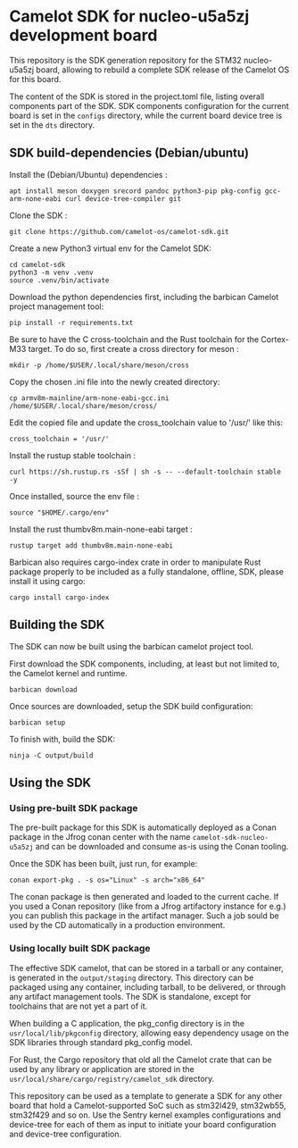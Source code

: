 # Camelot SDK for nucleo-u5a5zj development board

This repository is the SDK generation repository for the STM32 nucleo-u5a5zj board,
allowing to rebuild a complete SDK release of the Camelot OS for this board.

The content of the SDK is stored in the project.toml file, listing overall components part of the SDK.
SDK components configuration for the current board is set in the `configs` directory, while the current board
device tree is set in the `dts` directory.

## SDK build-dependencies (Debian/ubuntu)

Install the (Debian/Ubuntu) dependencies :
```
apt install meson doxygen srecord pandoc python3-pip pkg-config gcc-arm-none-eabi curl device-tree-compiler git
```

Clone the SDK : 
```
git clone https://github.com/camelot-os/camelot-sdk.git
```

Create a new Python3 virtual env for the Camelot SDK:
```
cd camelot-sdk
python3 -m venv .venv
source .venv/bin/activate
```

Download the python dependencies first, including the barbican Camelot project management tool:
```
pip install -r requirements.txt
```

Be sure to have the C cross-toolchain and the Rust toolchain for the Cortex-M33 target. To do so, first create a cross directory for meson :
```
mkdir -p /home/$USER/.local/share/meson/cross
```

Copy the chosen .ini file into the newly created directory:
```
cp armv8m-mainline/arm-none-eabi-gcc.ini /home/$USER/.local/share/meson/cross/
```

Edit the copied file and update the cross_toolchain value to '/usr/' like this:
```
cross_toolchain = '/usr/'
```

Install the rustup stable toolchain :
```
curl https://sh.rustup.rs -sSf | sh -s -- --default-toolchain stable  -y
```

Once installed, source the env file :
```
source "$HOME/.cargo/env"
```

Install the rust thumbv8m.main-none-eabi target :
```
rustup target add thumbv8m.main-none-eabi
```

Barbican also requires cargo-index crate in order to manipulate Rust package properly to be included as a
fully standalone, offline, SDK, please install it using cargo:

```
cargo install cargo-index
```

## Building the SDK

The SDK can now be built using the barbican camelot project tool.

First download the SDK components, including, at least but not limited to, the Camelot kernel and runtime.

```
barbican download
```

Once sources are downloaded, setup the SDK build configuration:
```
barbican setup
```

To finish with, build the SDK:
```
ninja -C output/build
```


## Using the SDK

### Using pre-built SDK package

The pre-built package for this SDK is automatically deployed as a Conan package in the Jfrog conan center with the name
`camelot-sdk-nucleo-u5a5zj` and can be downloaded and consume as-is using the Conan tooling.

Once the SDK has been built, just run, for example:

```
conan export-pkg . -s os="Linux" -s arch="x86_64"
```

The conan package is then generated and loaded to the current cache. If you used a Conan repository (like from a
Jfrog artifactory instance for e.g.) you can publish this package in the artifact manager.
Such a job sould be used by the CD automatically in a production environment.

### Using locally built SDK package

The effective SDK camelot, that can be stored in a tarball or any container, is generated in the `output/staging` directory.
This directory can be packaged using any container, including tarball, to be delivered, or through any artifact management tools.
The SDK is standalone, except for toolchains that are not yet a part of it.

When building a C application, the pkg_config directory is in the `usr/local/lib/pkgconfig` directory, allowing easy dependency
usage on the SDK libraries through standard pkg_config model.

For Rust, the Cargo repository that old all the Camelot crate that can be used by any library or application are stored in the
`usr/local/share/cargo/registry/camelot_sdk` directory.


This repository can be used as a template to generate a SDK for any other board that hold a Camelot-supported SoC such as
stm32l429, stm32wb55, stm32f429 and so on. Use the Sentry kernel examples configurations and device-tree for each of them as input
to initiate your board configuration and device-tree configuration.
